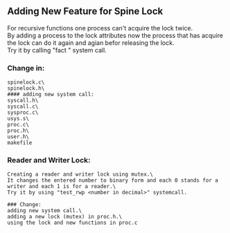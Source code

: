 ## Adding New Feature for Spine Lock
For recursive functions one process can't acquire the lock twice.\
By adding a process to the lock attributes now the process that has acquire the lock can do it again and agian befor releasing the lock.\
Try it by calling "fact <number>" system call.

  ### Change in:
    spinelock.c\
    spinelock.h\
    #### adding new system call:
    syscall.h\
    syscall.c\
    sysproc.c\
    usys.s\
    proc.c\
    proc.h\
    user.h\
    makefile
  
 
  ### Reader and Writer Lock:
    Creating a reader and writer lock using mutex.\
    It changes the entered number to binary form and each 0 stands for a writer and each 1 is for a reader.\
    Try it by using "test_rwp <number in decimal>" systemcall.

    ### Change:
    adding new system call.\
    adding a new lock (mutex) in proc.h.\
    using the lock and new functions in proc.c
  

